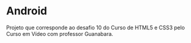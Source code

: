 # Android
Projeto que corresponde ao desafio 10 do Curso de HTML5 e CSS3 pelo Curso em Vídeo com professor Guanabara.
